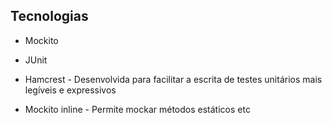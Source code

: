 
## Tecnologias

- Mockito 

- JUnit

- Hamcrest - Desenvolvida para facilitar a escrita de testes unitários mais legíveis e expressivos

- Mockito inline - Permite mockar métodos estáticos etc